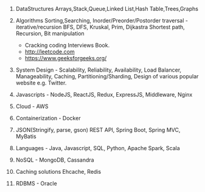 1. DataStructures
	Arrays,Stack,Queue,Linked List,Hash Table,Trees,Graphs

2. Algorithms
	Sorting,Searching, Inorder/Preorder/Postorder traversal - iterative/recursion
	BFS, DFS, Kruskal, Prim, Dijkastra Shortest path, Recursion, Bit manipulation

	- Cracking coding Interviews Book.
	- http://leetcode.com
	- https://www.geeksforgeeks.org/

3. System Design - Scalability, Reliability, Availability, Load Balancer, Manageability, 
Caching, Partitioning/Sharding, Design of various popular website e.g. Twitter.
	
4. Javascripts - NodeJS, ReactJS, Redux, ExpressJS, Middleware, Nginx

5. Cloud - AWS 

6. Containerization - Docker 

7. JSON(Stringify, parse, gson) REST API, Spring Boot, Spring MVC, MyBatis

8. Languages - Java, Javascript, SQL, Python, Apache Spark, Scala

9. NoSQL - MongoDB, Cassandra

10. Caching solutions Ehcache, Redis

11. RDBMS - Oracle
